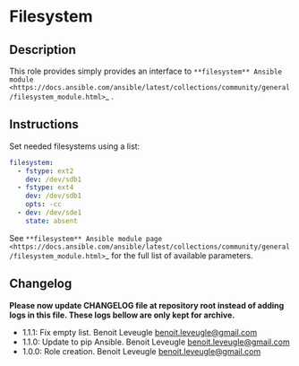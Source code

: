 # Filesystem

## Description

This role provides simply provides an interface to `**filesystem** Ansible module <https://docs.ansible.com/ansible/latest/collections/community/general/filesystem_module.html>`_ .

## Instructions

Set needed filesystems using a list:

```yaml
filesystem:
  - fstype: ext2
    dev: /dev/sdb1
  - fstype: ext4
    dev: /dev/sdb1
    opts: -cc
  - dev: /dev/sde1
    state: absent
```

See `**filesystem** Ansible module page <https://docs.ansible.com/ansible/latest/collections/community/general/filesystem_module.html>`_
for the full list of available parameters.

## Changelog

**Please now update CHANGELOG file at repository root instead of adding logs in this file.
These logs bellow are only kept for archive.**

* 1.1.1: Fix empty list. Benoit Leveugle <benoit.leveugle@gmail.com>
* 1.1.0: Update to pip Ansible. Benoit Leveugle <benoit.leveugle@gmail.com>
* 1.0.0: Role creation. Benoit Leveugle <benoit.leveugle@gmail.com>
